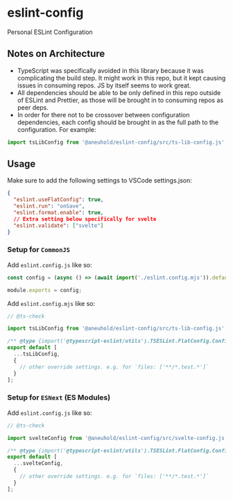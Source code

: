 # eslint-config

Personal ESLint Configuration

## Notes on Architecture

- TypeScript was specifically avoided in this library because it was complicating the build step. It might work in this repo, but it kept causing issues in consuming repos. JS by itself seems to work great.
- All dependencies should be able to be only defined in this repo outside of ESLint and Prettier, as those will be brought in to consuming repos as peer deps.
- In order for there not to be crossover between configuration dependencies, each config should be brought in as the full path to the configuration. For example:

```js
import tsLibConfig from '@aneuhold/eslint-config/src/ts-lib-config.js';
```

## Usage

Make sure to add the following settings to VSCode settings.json:

```json
{
  "eslint.useFlatConfig": true,
  "eslint.run": "onSave",
  "eslint.format.enable": true,
  // Extra setting below specifically for svelte
  "eslint.validate": ["svelte"]
}
```

### Setup for `CommonJS`

Add `eslint.config.js` like so:

```js
const config = (async () => (await import('./eslint.config.mjs')).default)();

module.exports = config;
```

Add `eslint.config.mjs` like so:

```js
// @ts-check

import tsLibConfig from '@aneuhold/eslint-config/src/ts-lib-config.js';

/** @type {import('@typescript-eslint/utils').TSESLint.FlatConfig.ConfigArray} */
export default [
  ...tsLibConfig,
  {
    // other override settings. e.g. for `files: ['**/*.test.*']`
  }
];
```

### Setup for `ESNext` (ES Modules)

Add `eslint.config.js` like so:

```js
// @ts-check

import svelteConfig from '@aneuhold/eslint-config/src/svelte-config.js';

/** @type {import('@typescript-eslint/utils').TSESLint.FlatConfig.ConfigArray} */
export default [
  ...svelteConfig,
  {
    // other override settings. e.g. for `files: ['**/*.test.*']`
  }
];
```
